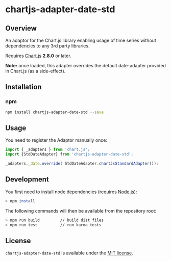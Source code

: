 # chartjs-adapter-date-std

## Overview

An adaptor for the Chart.js library enabling usage of time series without dependencies to any 3rd party libraries.

Requires [Chart.js](https://github.com/chartjs/Chart.js/releases) **2.8.0** or later.

**Note:** once loaded, this adapter overrides the default date-adapter provided in Chart.js (as a side-effect).

## Installation

### npm

```bash
npm install chartjs-adapter-date-std --save
```

## Usage

You need to register the Adaptor manually once:
```javascript
import { _adapters } from 'chart.js';
import {StdDateAdapter} from 'chartjs-adapter-date-std';

_adapters._date.override( StdDateAdapter.chartJsStandardAdapter());

```

## Development

You first need to install node dependencies (requires [Node.js](https://nodejs.org/)):


```bash
> npm install
```

The following commands will then be available from the repository root:

```bash
> npm run build         // build dist files
> npm run test          // run karma tests
```

## License

`chartjs-adapter-date-std` is available under the [MIT license](LICENSE.md).
